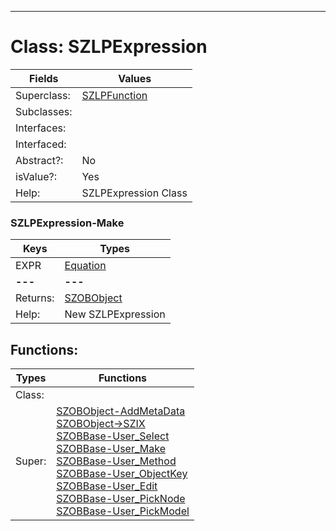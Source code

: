 ---------

# Class:	SZLPExpression

| Fields | Values |
| --------- | --------- |
| Superclass: | [SZLPFunction](SZLPFunction.html) |
| Subclasses: |  |
| Interfaces: |  |
| Interfaced: |  |
| Abstract?: | No |
| isValue?: | Yes |
| Help: | SZLPExpression Class |

### SZLPExpression-Make

| Keys | Types |
| --------- | --------- |
| EXPR | [Equation](Equation.html) |
| **---** | **---** |
| Returns: | [SZOBObject](SZOBObject.html) |
| Help: | New SZLPExpression |


## Functions:

| Types | Functions |
| --------- | --------- |
| Class: |  |
| Super: | [SZOBObject-AddMetaData](SZOBObject.html) <br> [SZOBObject->SZIX](SZOBObject.html) <br> [SZOBBase-User_Select](SZOBBase.html) <br> [SZOBBase-User_Make](SZOBBase.html) <br> [SZOBBase-User_Method](SZOBBase.html) <br> [SZOBBase-User_ObjectKey](SZOBBase.html) <br> [SZOBBase-User_Edit](SZOBBase.html) <br> [SZOBBase-User_PickNode](SZOBBase.html) <br> [SZOBBase-User_PickModel](SZOBBase.html) |


